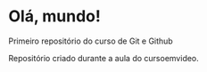 # Olá, mundo!
 Primeiro repositório do curso de Git e Github

Repositório criado durante a aula do cursoemvideo.